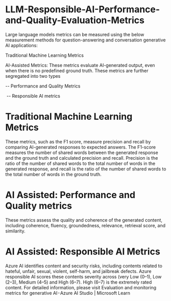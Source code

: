 # LLM-Responsible-AI-Performance-and-Quality-Evaluation-Metrics

Large language models metrics can be measured using the below measurement methods for question-answering and conversation generative AI applications:

Traditional Machine Learning Metrics

AI-Assisted Metrics: These metrics evaluate AI-generated output, even when there is no predefined ground truth. These metrics are further  segregated into two types

-- Performance and Quality Metrics

 -- Responsible AI metrics
 
# Traditional Machine Learning Metrics

These metrics, such as the F1 score, measure precision and recall by comparing AI-generated responses to expected answers. The F1-score measures the number of shared words between the generated response and the ground truth and calculated precision and recall. Precision is the ratio of the number of shared words to the total number of words in the generated response, and recall is the ratio of the number of shared words to the total number of words in the ground truth.

# AI Assisted: Performance and Quality metrics

These metrics assess the quality and coherence of the generated content, including coherence, fluency, groundedness, relevance, retrieval score, and similarity.


# AI Assisted: Responsible AI Metrics
Azure AI identifies content and security risks, including contents related to hateful, unfair, sexual, violent, self-harm, and jailbreak defects. Azure responsible AI scores these contents severity across (very Low (0–1), Low (2–3), Medium (4–5) and High (6–7). High (6–7) is the extremely rated content. For detailed information, please visit Evaluation and monitoring metrics for generative AI - Azure AI Studio | Microsoft Learn
